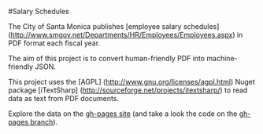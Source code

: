#Salary Schedules

The City of Santa Monica publishes [employee salary schedules] (http://www.smgov.net/Departments/HR/Employees/Employees.aspx) in PDF format each fiscal year.

The aim of this project is to convert human-friendly PDF into machine-friendly JSON. 

This project uses the [AGPL] (http://www.gnu.org/licenses/agpl.html) Nuget package [iTextSharp] (http://sourceforge.net/projects/itextsharp/) to read data as text from PDF documents.

Explore the data on the [gh-pages site](http://cityofsantamonica.github.io/SalarySchedules/) (and take a look the code on the [gh-pages branch](https://github.com/CityofSantaMonica/SalarySchedules/tree/gh-pages)).
